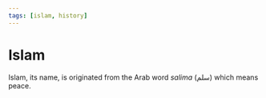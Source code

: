 ```yaml
---
tags: [islam, history]
---
```


# Islam

Islam, its name, is originated from the Arab word *salima* (سلم) which means
peace.
